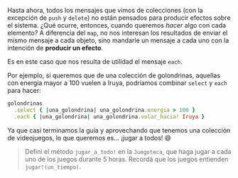 Hasta ahora, todos los mensajes que vimos de colecciones (con la excepción de `push` y `delete`) no están pensados para producir efectos sobre el sistema. ¿Qué ocurre, entonces, cuando queremos *hacer* algo con cada elemento? A diferencia del `map`, no nos interesan los resultados de enviar el mismo mensaje a cada objeto, sino mandarle un mensaje a cada uno con la intención de **producir un efecto**.

Es en este caso que nos resulta de utilidad el mensaje `each`.

Por ejemplo, si queremos que de una colección de golondrinas, aquellas con energía mayor a 100 vuelen a Iruya, podríamos combinar `select` y `each` para hacer:

```ruby
golondrinas
  .select { |una_golondrina| una_golondrina.energia > 100 }
  .each { |una_golondrina| una_golondrina.volar_hacia! Iruya }
```

Ya que casi terminamos la guía y aprovechando que tenemos una colección de videojuegos, lo que queremos es... ¡jugar a todos! :smile:

> Definí el método `jugar_a_todo!` en la `Juegoteca`, que haga jugar a cada uno de los juegos durante 5 horas. Recordá que los juegos entienden `jugar!(un_tiempo)`.